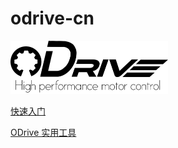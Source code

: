 # odrive-cn

<img src="./docs/images/logo.png" width="50%">

[快速入门](/docs/001_getting-started_cn.md)

[ODrive 实用工具](/docs/002_odrive-tool_cn.md)